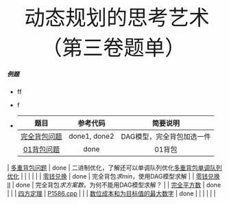 <div align=center >
  <font face="黑体" size=7>动态规划的思考艺术（第三卷题单）</font>
 </div>



##### 例题

- ff

- f

- |                             题目                             |                           参考代码                           |                           简要说明                           |
  | :----------------------------------------------------------: | :----------------------------------------------------------: | :----------------------------------------------------------: |
  |   [完全背包问题](https://www.luogu.com.cn/problem/U401025)   |                         done1, done2                         |                  DAG模型，完全背包加选一件                   |
  |    [01背包问题](https://www.luogu.com.cn/problem/U225269)    |                             done                             |                            01背包                            |
|   [多重背包问题](https://www.luogu.com.cn/problem/U280382)   |                             done                             | 二进制优化，了解还可以单调队列优化[多重背包单调队列优化](https://www.luogu.com.cn/problem/U296086) |
  |                                                              |                                                              |                                                              |
  |    [零钱兑换](https://leetcode.cn/problems/coin-change/)     |                             done                             |               完全背包$求min$，使用DAG模型求解               |
  | [零钱兑换 II](https://leetcode.cn/problems/coin-change-ii/)  |                             done                             |         完全背包$求方案数$，为何不能用DAG模型求解？          |
  | [完全平方数](https://leetcode.cn/problems/perfect-squares/)  |                             done                             |                                                              |
  |      [四方定理](https://www.luogu.com.cn/problem/P1586)      | [P1586.cpp](https://github.com/OFShare/DP-Book/blob/master/codes/P1586.cpp) |                                                              |
  | [数位成本和为目标值的最大数字](https://leetcode.cn/problems/form-largest-integer-with-digits-that-add-up-to-target/) |                             done                             |                                                              |
  |                                                              |                                                              |                                                              |
  
  
  
  